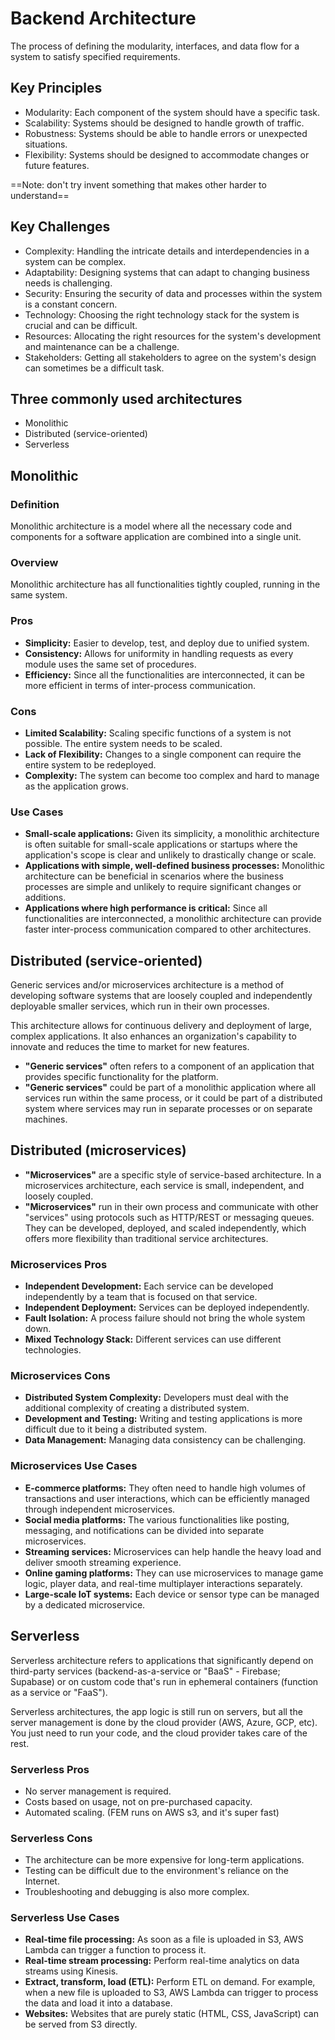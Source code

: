 # Backend Architecture

The process of defining the modularity, interfaces, and data flow for a system to satisfy specified requirements.

## Key Principles

- Modularity: Each component of the system should have a specific task.
- Scalability: Systems should be designed to handle growth of traffic.
- Robustness: Systems should be able to handle errors or unexpected situations.
- Flexibility: Systems should be designed to accommodate changes or future features.

==Note: don't try invent something that makes other harder to understand==

## Key Challenges

- Complexity: Handling the intricate details and interdependencies in a system can be complex.
- Adaptability: Designing systems that can adapt to changing business needs is challenging.
- Security: Ensuring the security of data and processes within the system is a constant concern.
- Technology: Choosing the right technology stack for the system is crucial and can be difficult.
- Resources: Allocating the right resources for the system's development and maintenance can be a challenge.
- Stakeholders: Getting all stakeholders to agree on the system's design can sometimes be a difficult task.

## Three commonly used architectures

- Monolithic
- Distributed (service-oriented)
- Serverless

## Monolithic

### Definition

Monolithic architecture is a model where all the necessary code and components for a software application are combined into a single unit.

### Overview

Monolithic architecture has all functionalities tightly coupled, running in the same system.

### Pros

- **Simplicity:** Easier to develop, test, and deploy due to unified system.
- **Consistency:** Allows for uniformity in handling requests as every module uses the same set of procedures.
- **Efficiency:** Since all the functionalities are interconnected, it can be more efficient in terms of inter-process communication.

### Cons

- **Limited Scalability:** Scaling specific functions of a system is not possible. The entire system needs to be scaled.
- **Lack of Flexibility:** Changes to a single component can require the entire system to be redeployed.
- **Complexity:** The system can become too complex and hard to manage as the application grows.

### Use Cases

- **Small-scale applications:** Given its simplicity, a monolithic architecture is often suitable for small-scale applications or startups where the application's scope is clear and unlikely to drastically change or scale.
- **Applications with simple, well-defined business processes:** Monolithic architecture can be beneficial in scenarios where the business processes are simple and unlikely to require significant changes or additions.
- **Applications where high performance is critical:** Since all functionalities are interconnected, a monolithic architecture can provide faster inter-process communication compared to other architectures.

## Distributed (service-oriented)

Generic services and/or microservices architecture is a method of developing software systems that are loosely coupled and independently deployable smaller services, which run in their own processes.

This architecture allows for continuous delivery and deployment of large, complex applications. It also enhances an organization's capability to innovate and reduces the time to market for new features.

- **"Generic services"** often refers to a component of an application that provides specific functionality for the platform.
- **"Generic services"** could be part of a monolithic application where all services run within the same process, or it could be part of a distributed system where services may run in separate processes or on separate machines.

## Distributed (microservices)

- **"Microservices"** are a specific style of service-based architecture. In a microservices architecture, each service is small, independent, and loosely coupled.
- **"Microservices"** run in their own process and communicate with other "services" using protocols such as HTTP/REST or messaging queues. They can be developed, deployed, and scaled independently, which offers more flexibility than traditional service architectures.

### Microservices Pros

- **Independent Development:** Each service can be developed independently by a team that is focused on that service.
- **Independent Deployment:** Services can be deployed independently.
- **Fault Isolation:** A process failure should not bring the whole system down.
- **Mixed Technology Stack:** Different services can use different technologies.

### Microservices Cons

- **Distributed System Complexity:** Developers must deal with the additional complexity of creating a distributed system.
- **Development and Testing:** Writing and testing applications is more difficult due to it being a distributed system.
- **Data Management:** Managing data consistency can be challenging.

### Microservices Use Cases

- **E-commerce platforms:** They often need to handle high volumes of transactions and user interactions, which can be efficiently managed through independent microservices.
- **Social media platforms:** The various functionalities like posting, messaging, and notifications can be divided into separate microservices.
- **Streaming services:** Microservices can help handle the heavy load and deliver smooth streaming experience.
- **Online gaming platforms:** They can use microservices to manage game logic, player data, and real-time multiplayer interactions separately.
- **Large-scale IoT systems:** Each device or sensor type can be managed by a dedicated microservice.

## Serverless

Serverless architecture refers to applications that significantly depend on third-party services (backend-as-a-service or "BaaS" - Firebase; Supabase) or on custom code that's run in ephemeral containers (function as a service or "FaaS").

Serverless architectures, the app logic is still run on servers, but all the server management is done by the cloud provider (AWS, Azure, GCP, etc). You just need to run your code, and the cloud provider takes care of the rest.

### Serverless Pros

- No server management is required.
- Costs based on usage, not on pre-purchased capacity.
- Automated scaling.
  (FEM runs on AWS s3, and it's super fast)

### Serverless Cons

- The architecture can be more expensive for long-term applications.
- Testing can be difficult due to the environment's reliance on the Internet.
- Troubleshooting and debugging is also more complex.

### Serverless Use Cases

- **Real-time file processing:** As soon as a file is uploaded in S3, AWS Lambda can trigger a function to process it.
- **Real-time stream processing:** Perform real-time analytics on data streams using Kinesis.
- **Extract, transform, load (ETL):** Perform ETL on demand. For example, when a new file is uploaded to S3, AWS Lambda can trigger to process the data and load it into a database.
- **Websites:** Websites that are purely static (HTML, CSS, JavaScript) can be served from S3 directly.
